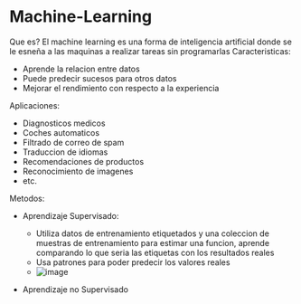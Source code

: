 # Machine-Learning
Que es?
El machine learning es una forma de inteligencia artificial donde se le esneña a las maquinas a realizar tareas sin programarlas
Caracteristicas:
 - Aprende la relacion entre datos
 - Puede predecir sucesos para otros datos
 - Mejorar el rendimiento con respecto a la experiencia

Aplicaciones:
 - Diagnosticos medicos
 - Coches automaticos
 - Filtrado de correo de spam
 - Traduccion de idiomas
 - Recomendaciones de productos
 - Reconocimiento de imagenes
 - etc.

Metodos:
 - Aprendizaje Supervisado:
   - Utiliza datos de entrenamiento etiquetados y una coleccion de muestras de entrenamiento para estimar una funcion, aprende comparando lo que seria las etiquetas con los resultados reales
   - Usa patrones para poder predecir los valores reales
   - ![image](https://github.com/sam2800ml/Machine-Learning/assets/153122874/865d2bac-06a6-465a-968b-d818d9f3176b)

 - Aprendizaje no Supervisado
   
